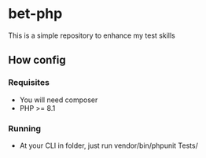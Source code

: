 # bet-php

This is a simple repository to enhance my test skills

## How config

### Requisites
- You will need composer
- PHP >= 8.1

### Running
- At your CLI in folder, just run vendor/bin/phpunit Tests/